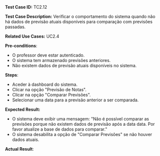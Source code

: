 **Test Case ID:** TC2.12

**Test Case Description:** Verificar o comportamento do sistema quando não há dados de previsão atuais disponíveis para comparação com previsões passadas.

**Related Use Cases:** UC2.4

**Pre-conditions**:
- O professor deve estar autenticado.
- O sistema tem armazenado previsões anteriores.
- Não existem dados de previsão atuais disponíveis no sistema.

**Steps**:
- Aceder à dashboard do sistema.
- Clicar na opção "Previsão de Notas".
- Clicar na opção "Comparar Previsões".
- Selecionar uma data para a previsão anterior a ser comparada.

**Expected Result:**
- O sistema deve exibir uma mensagem: "Não é possível comparar as previsões porque não existem dados de previsão após a data data. Por favor atualize a base de dados para comparar."
- O sistema desabilita a opção de "Comparar Previsões" se não houver dados atuais.

**Actual Result**: